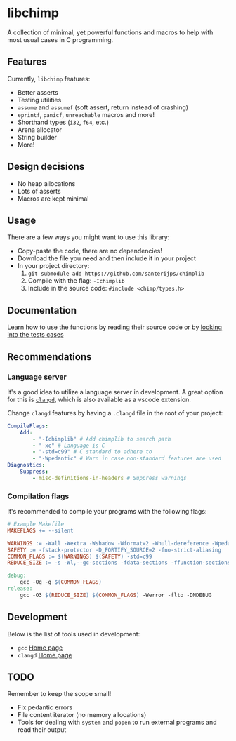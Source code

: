 # libchimp

A collection of minimal, yet powerful functions and macros to help with most usual cases in C programming.

## Features

Currently, `libchimp` features:

- Better asserts
- Testing utilities
- `assume` and `assumef` (soft assert, return instead of crashing)
- `eprintf`, `panicf`, `unreachable` macros and more!
- Shorthand types (`i32`, `f64`, etc.)
- Arena allocator
- String builder
- More!

## Design decisions

- No heap allocations
- Lots of asserts
- Macros are kept minimal

## Usage

There are a few ways you might want to use this library:

- Copy-paste the code, there are no dependencies!
- Download the file you need and then include it in your project
- In your project directory:
	1. `git submodule add https://github.com/santerijps/chimplib`
	2. Compile with the flag: `-Ichimplib`
	3. Include in the source code: `#include <chimp/types.h>`

## Documentation

Learn how to use the functions by reading their source code or by [looking into the tests cases](./tests/)

## Recommendations

### Language server

It's a good idea to utilize a language server in development.
A great option for this is [`clangd`](https://clangd.llvm.org/),
which is also available as a vscode extension.

Change `clangd` features by having a `.clangd` file in the root of your project:

```yaml
CompileFlags:
    Add:
        - "-Ichimplib" # Add chimplib to search path
		- "-xc" # Language is C
        - "-std=c99" # C standard to adhere to
        - "-Wpedantic" # Warn in case non-standard features are used
Diagnostics:
    Suppress:
        - misc-definitions-in-headers # Suppress warnings
```

### Compilation flags

It's recommended to compile your programs with the following flags:

```Makefile
# Example Makefile
MAKEFLAGS += --silent

WARNINGS := -Wall -Wextra -Wshadow -Wformat=2 -Wnull-dereference -Wpedantic
SAFETY := -fstack-protector -D_FORTIFY_SOURCE=2 -fno-strict-aliasing
COMMON_FLAGS := $(WARNINGS) $(SAFETY) -std=c99
REDUCE_SIZE := -s -Wl,--gc-sections -fdata-sections -ffunction-sections

debug:
	gcc -Og -g $(COMMON_FLAGS)
release:
	gcc -O3 $(REDUCE_SIZE) $(COMMON_FLAGS) -Werror -flto -DNDEBUG
```

## Development

Below is the list of tools used in development:

- `gcc` [Home page](https://gcc.gnu.org/)
- `clangd` [Home page](https://clangd.llvm.org/)

## TODO

Remember to keep the scope small!

- Fix pedantic errors
- File content iterator (no memory allocations)
- Tools for dealing with `system` and `popen` to run external programs and read their output
